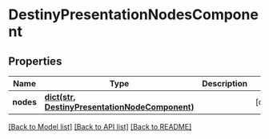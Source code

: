 # DestinyPresentationNodesComponent

## Properties
Name | Type | Description | Notes
------------ | ------------- | ------------- | -------------
**nodes** | [**dict(str, DestinyPresentationNodeComponent)**](DestinyPresentationNodeComponent.md) |  | [optional] 

[[Back to Model list]](../README.md#documentation-for-models) [[Back to API list]](../README.md#documentation-for-api-endpoints) [[Back to README]](../README.md)


